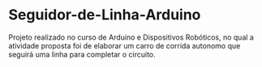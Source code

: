 # Seguidor-de-Linha-Arduino
Projeto realizado no curso de Arduino e Dispositivos Robóticos, no qual a atividade proposta foi de elaborar um carro de corrida autonomo que seguirá uma linha para completar o circuito. 
